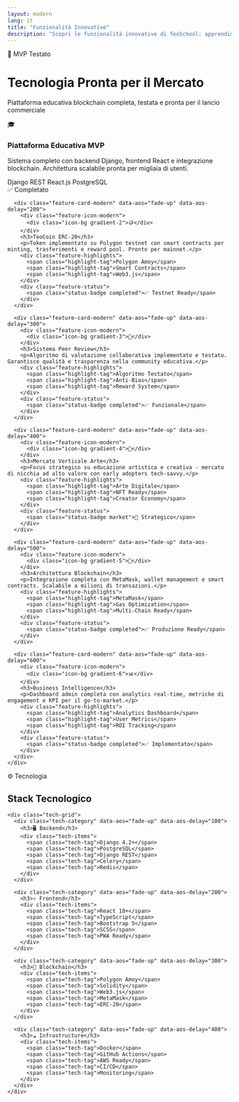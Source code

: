 ```yaml
---
layout: modern
lang: it
title: "Funzionalità Innovative"
description: "Scopri le funzionalità innovative di TeoSchool: apprendimento AI, certificati blockchain, strumenti creator e applicazioni reali."
---
```


<div class="features-hero">
  <div class="container">
    <div class="section-header">
      <span class="section-badge">🚀 MVP Testato</span>
      <h1 class="modern-section-title">
        Tecnologia <span class="gradient-text">Pronta per il Mercato</span>
      </h1>
      <p class="section-description">
        Piattaforma educativa blockchain completa, testata e pronta per il lancio commerciale
      </p>
    </div>
  </div>
</div>

<section class="features-grid-section">
  <div class="container">
    <div class="features-grid">
      <div class="feature-card-modern" data-aos="fade-up" data-aos-delay="100">
        <div class="feature-icon-modern">
          <div class="icon-bg gradient-1">🎓</div>
        </div>
        <h3>Piattaforma Educativa MVP</h3>
        <p>Sistema completo con backend Django, frontend React e integrazione blockchain. Architettura scalabile pronta per migliaia di utenti.</p>
        <div class="feature-highlights">
          <span class="highlight-tag">Django REST</span>
          <span class="highlight-tag">React.js</span>
          <span class="highlight-tag">PostgreSQL</span>
        </div>
        <div class="feature-status">
          <span class="status-badge completed">✅ Completato</span>
        </div>
      </div>

      <div class="feature-card-modern" data-aos="fade-up" data-aos-delay="200">
        <div class="feature-icon-modern">
          <div class="icon-bg gradient-2">🪙</div>
        </div>
        <h3>TeoCoin ERC-20</h3>
        <p>Token implementato su Polygon testnet con smart contracts per minting, trasferimenti e reward pool. Pronto per mainnet.</p>
        <div class="feature-highlights">
          <span class="highlight-tag">Polygon Amoy</span>
          <span class="highlight-tag">Smart Contracts</span>
          <span class="highlight-tag">Web3.js</span>
        </div>
        <div class="feature-status">
          <span class="status-badge completed">✅ Testnet Ready</span>
        </div>
      </div>

      <div class="feature-card-modern" data-aos="fade-up" data-aos-delay="300">
        <div class="feature-icon-modern">
          <div class="icon-bg gradient-3">👥</div>
        </div>
        <h3>Sistema Peer Review</h3>
        <p>Algoritmo di valutazione collaborativa implementato e testato. Garantisce qualità e trasparenza nella community educativa.</p>
        <div class="feature-highlights">
          <span class="highlight-tag">Algoritmo Testato</span>
          <span class="highlight-tag">Anti-Bias</span>
          <span class="highlight-tag">Reward System</span>
        </div>
        <div class="feature-status">
          <span class="status-badge completed">✅ Funzionale</span>
        </div>
      </div>

      <div class="feature-card-modern" data-aos="fade-up" data-aos-delay="400">
        <div class="feature-icon-modern">
          <div class="icon-bg gradient-4">🎨</div>
        </div>
        <h3>Mercato Verticale Arte</h3>
        <p>Focus strategico su educazione artistica e creativa - mercato di nicchia ad alto valore con early adopters tech-savvy.</p>
        <div class="feature-highlights">
          <span class="highlight-tag">Arte Digitale</span>
          <span class="highlight-tag">NFT Ready</span>
          <span class="highlight-tag">Creator Economy</span>
        </div>
        <div class="feature-status">
          <span class="status-badge market">🎯 Strategico</span>
        </div>
      </div>

      <div class="feature-card-modern" data-aos="fade-up" data-aos-delay="500">
        <div class="feature-icon-modern">
          <div class="icon-bg gradient-5">🔐</div>
        </div>
        <h3>Architettura Blockchain</h3>
        <p>Integrazione completa con MetaMask, wallet management e smart contracts. Scalabile a milioni di transazioni.</p>
        <div class="feature-highlights">
          <span class="highlight-tag">MetaMask</span>
          <span class="highlight-tag">Gas Optimization</span>
          <span class="highlight-tag">Multi-Chain Ready</span>
        </div>
        <div class="feature-status">
          <span class="status-badge completed">✅ Produzione Ready</span>
        </div>
      </div>

      <div class="feature-card-modern" data-aos="fade-up" data-aos-delay="600">
        <div class="feature-icon-modern">
          <div class="icon-bg gradient-6">📊</div>
        </div>
        <h3>Business Intelligence</h3>
        <p>Dashboard admin completa con analytics real-time, metriche di engagement e KPI per il go-to-market.</p>
        <div class="feature-highlights">
          <span class="highlight-tag">Analytics Dashboard</span>
          <span class="highlight-tag">User Metrics</span>
          <span class="highlight-tag">ROI Tracking</span>
        </div>
        <div class="feature-status">
          <span class="status-badge completed">✅ Implementato</span>
        </div>
      </div>
    </div>
  </div>
</section>

<section class="technical-specs">
  <div class="container">
    <div class="section-header">
      <span class="section-badge">⚙️ Tecnologia</span>
      <h2 class="modern-section-title">
        Stack <span class="gradient-text">Tecnologico</span>
      </h2>
    </div>
    
    <div class="tech-grid">
      <div class="tech-category" data-aos="fade-up" data-aos-delay="100">
        <h3>🖥️ Backend</h3>
        <div class="tech-items">
          <span class="tech-tag">Django 4.2+</span>
          <span class="tech-tag">PostgreSQL</span>
          <span class="tech-tag">Django REST</span>
          <span class="tech-tag">Celery</span>
          <span class="tech-tag">Redis</span>
        </div>
      </div>
      
      <div class="tech-category" data-aos="fade-up" data-aos-delay="200">
        <h3>⚛️ Frontend</h3>
        <div class="tech-items">
          <span class="tech-tag">React 18+</span>
          <span class="tech-tag">TypeScript</span>
          <span class="tech-tag">Bootstrap 5</span>
          <span class="tech-tag">SCSS</span>
          <span class="tech-tag">PWA Ready</span>
        </div>
      </div>
      
      <div class="tech-category" data-aos="fade-up" data-aos-delay="300">
        <h3>🔗 Blockchain</h3>
        <div class="tech-items">
          <span class="tech-tag">Polygon Amoy</span>
          <span class="tech-tag">Solidity</span>
          <span class="tech-tag">Web3.js</span>
          <span class="tech-tag">MetaMask</span>
          <span class="tech-tag">ERC-20</span>
        </div>
      </div>
      
      <div class="tech-category" data-aos="fade-up" data-aos-delay="400">
        <h3>☁️ Infrastructure</h3>
        <div class="tech-items">
          <span class="tech-tag">Docker</span>
          <span class="tech-tag">GitHub Actions</span>
          <span class="tech-tag">AWS Ready</span>
          <span class="tech-tag">CI/CD</span>
          <span class="tech-tag">Monitoring</span>
        </div>
      </div>
    </div>
  </div>
</section>
